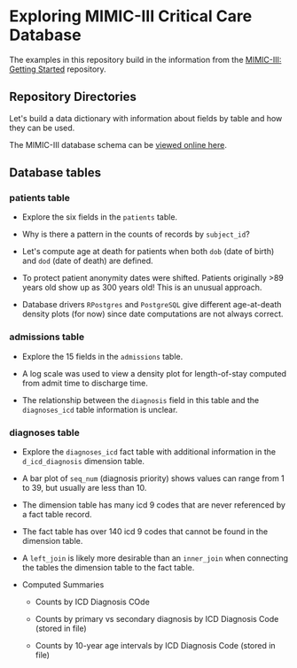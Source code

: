 # Exploring MIMIC-III Critical Care Database

The examples in this repository build in the information from the [MIMIC-III: Getting Started](https://github.com/EarlGlynn/MIMIC-III-Getting-Started) repository.

## Repository Directories

Let's build a data dictionary with information about fields by table and how they can be used.

The MIMIC-III database schema can be [viewed online here](https://mit-lcp.github.io/mimic-schema-spy/tables/admissions.html).

## Database tables

### patients table

* Explore the six fields in the `patients` table.

* Why is there a pattern in the counts of records by `subject_id`?

* Let's compute age at death for patients when both `dob` (date of birth) and `dod` (date of death) are defined.

* To protect patient anonymity dates were shifted.  Patients originally >89 years old show up as 300 years old!  This is an unusual approach.

* Database drivers `RPostgres` and `PostgreSQL` give different age-at-death density plots (for now) since date computations are not always correct.

### admissions table

* Explore the 15 fields in the `admissions` table.

* A log scale was used to view a density plot for length-of-stay computed from admit time to discharge time.

* The relationship between the `diagnosis` field in this table and the `diagnoses_icd` table information is unclear.

### diagnoses table

* Explore the `diagnoses_icd` fact table with additional information in the `d_icd_diagnosis` dimension table.

* A bar plot of `seq_num` (diagnosis priority) shows values can range from 1 to 39, but usually are less than 10.

* The dimension table has many icd 9 codes that are never referenced by a fact table record.

* The fact table has over 140 icd 9 codes that cannot be found in the dimension table.

* A `left_join` is likely more desirable than an `inner_join` when connecting the tables the dimension table to the fact table.

* Computed Summaries

  * Counts by ICD Diagnosis COde

  * Counts by primary vs secondary diagnosis by ICD Diagnosis Code (stored in file)

  * Counts by 10-year age intervals by ICD Diagnosis Code (stored in file)
